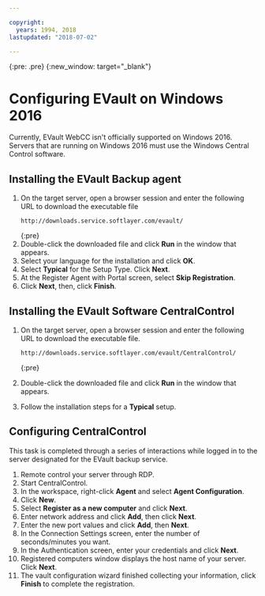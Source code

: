 ```yaml
---

copyright:
  years: 1994, 2018
lastupdated: "2018-07-02"

---
```

{:pre: .pre}
{:new_window: target="_blank"}

# Configuring EVault on Windows 2016

Currently, EVault WebCC isn't officially supported on Windows 2016. Servers that are running on Windows 2016 must use the Windows Central Control software.

## Installing the EVault Backup agent

1. On the target server, open a browser session and enter the following URL to download the executable file
   ```
   http://downloads.service.softlayer.com/evault/
   ```
   {:pre}
2. Double-click the downloaded file and click **Run** in the window that appears.
3. Select your language for the installation and click **OK**.
4. Select **Typical** for the Setup Type. Click **Next**.
5. At the Register Agent with Portal screen, select **Skip Registration**. 
6. Click **Next**, then, click **Finish**.

## Installing the EVault Software CentralControl

1. On the target server, open a browser session and enter the following URL to download the executable file.

   ```
   http://downloads.service.softlayer.com/evault/CentralControl/
   ```
   {:pre}

2. Double-click the downloaded file and click **Run** in the window that appears.
3. Follow the installation steps for a **Typical** setup.

## Configuring CentralControl

This task is completed through a series of interactions while logged in to the server designated for the EVault backup service.

1. Remote control your server through RDP.
2. Start CentralControl.
3. In the workspace, right-click **Agent** and select **Agent Configuration**.
4. Click **New**.
5. Select **Register as a new computer** and click **Next**.
6. Enter network address and click **Add**, then click **Next**.
7. Enter the new port values and click **Add**, then **Next**.
8. In the Connection Settings screen, enter the number of seconds/minutes you want. 
9. In the Authentication screen, enter your credentials and click **Next**.
10. Registered computers window displays the host name of your server. Click **Next**.
11.	The vault configuration wizard finished collecting your information, click **Finish** to complete the registration.


